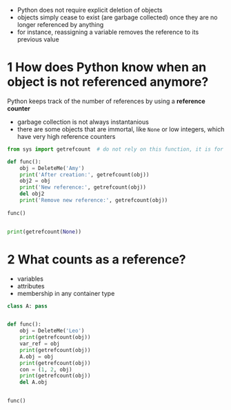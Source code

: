 
- Python does not require explicit deletion of objects  
- objects simply cease to exist (are garbage collected) once they are no longer referenced by anything  
- for instance, reassigning a variable removes the reference to its previous value


# 1 How does Python know when an object is not referenced anymore?

Python keeps track of the number of references by using a **reference counter**


- garbage collection is not always instantanious
- there are some objects that are immortal, like `None` or low integers, which have very high reference counters

```python
from sys import getrefcount  # do not rely on this function, it is for educational purposes only

def func():  
    obj = DeleteMe('Amy')  
    print('After creation:', getrefcount(obj))  
    obj2 = obj  
    print('New reference:', getrefcount(obj))  
    del obj2  
    print('Remove new reference:', getrefcount(obj))  
  
func()


print(getrefcount(None))

```


# 2 What counts as a reference?

- variables  
- attributes  
- membership in any container type

```python
class A: pass  


def func():  
    obj = DeleteMe('Leo')  
    print(getrefcount(obj))  
    var_ref = obj  
    print(getrefcount(obj))  
    A.obj = obj  
    print(getrefcount(obj))  
    con = (1, 2, obj)  
    print(getrefcount(obj))  
    del A.obj  


func()


```

